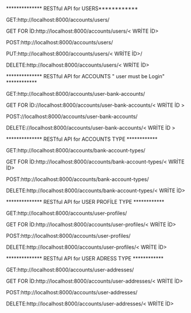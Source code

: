 

************** RESTful API for USERS************

GET:http://localhost:8000/accounts/users/

GET FOR İD:http://localhost:8000/accounts/users/< WRİTE İD>

POST:http://localhost:8000/accounts/users/

PUT:http://localhost:8000/accounts/users/< WRİTE İD>/

DELETE:http://localhost:8000/accounts/users/< WRİTE İD>
 

 ************** RESTful API for ACCOUNTS " user must be Login"  ************

GET:http://localhost:8000/accounts/user-bank-accounts/

GET FOR İD://localhost:8000/accounts/user-bank-accounts/< WRİTE İD >

POST://localhost:8000/accounts/user-bank-accounts/

DELETE://localhost:8000/accounts/user-bank-accounts/< WRİTE İD >




************** RESTful API for ACCOUNTS TYPE  ************

GET:http://localhost:8000/accounts/bank-account-types/

GET FOR İD:http://localhost:8000/accounts/bank-account-types/< WRİTE İD>

POST:http://localhost:8000/accounts/bank-account-types/

DELETE:http://localhost:8000/accounts/bank-account-types/< WRİTE İD>


************** RESTful API for USER PROFİLE  TYPE  ************


GET:http://localhost:8000/accounts/user-profiles/

GET FOR İD:http://localhost:8000/accounts/user-profiles/< WRİTE İD>

POST:http://localhost:8000/accounts/user-profiles/

DELETE:http://localhost:8000/accounts/user-profiles/< WRİTE İD>




************** RESTful API for USER ADRESS  TYPE  ************


GET:http://localhost:8000/accounts/user-addresses/

GET FOR İD:http://localhost:8000/accounts/user-addresses/< WRİTE İD>

POST:http://localhost:8000/accounts/user-addresses/

DELETE:http://localhost:8000/accounts/user-addresses/< WRİTE İD>